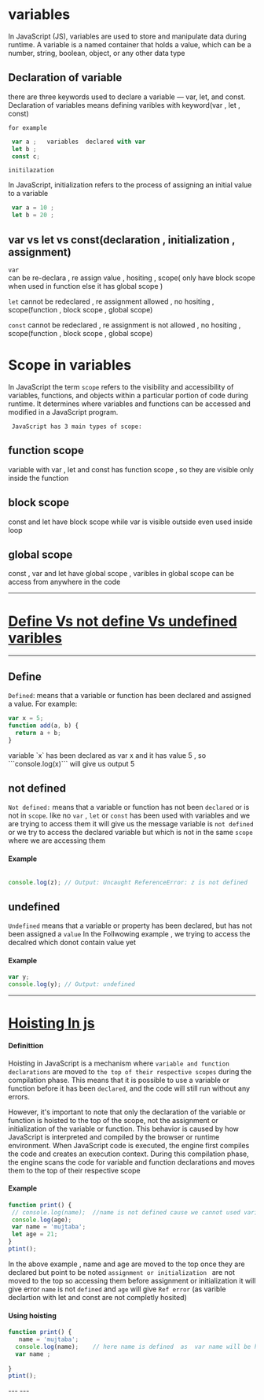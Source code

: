 

# variables 

<p>
In JavaScript (JS), variables are used to store and manipulate data during runtime. 
A variable is a named container that holds a value, which can be a number, string, boolean, object, or any other data type

## Declaration of variable

 there are three keywords used to declare a variable — var, let, and const.
 Declaration of variables means defining varibles with keyword(var , let , const)

 `for example`

```javascript
 var a ;   variables  declared with var
 let b ;
 const c;
 ```

 `initilazation`

 In JavaScript, initialization refers to the process of assigning an initial value to a variable

```javascript
 var a = 10 ;
 let b = 20 ;
 ```

## var vs let vs const(declaration , initialization , assignment)

`var`  
can be re-declara , re assign value  , hositing  , scope( only have block scope when used in function  else it has global scope )

`let`
 cannot be redeclared , re assignment allowed , no hositing , scope(function , block scope , global scope)

 `const`
  cannot be redeclared , re assignment is not  allowed , no hositing , scope(function , block scope , global scope)




  # Scope in variables

   In JavaScript  the term `scope` refers to the visibility and accessibility of variables, functions, and objects within a particular portion of code during runtime. It determines where variables and functions can be accessed and modified in a JavaScript program.

  ` JavaScript has 3 main types of scope:`

  ## function scope

   variable with var , let and const has function scope , so they are visible only inside the function 

 ##  block scope

 const and let have block scope while var is visible outside even used inside loop

  ##  global scope

 const , var  and let have global  scope , varibles in global scope can be access from anywhere in the code 


</p>

---

#  <u>Define Vs not define Vs undefined varibles</u>
---

<p>

## Define

`Defined`: means that a variable or function has been declared and assigned a value. For example:
</p>

```javascript
var x = 5;
function add(a, b) {
  return a + b;
}
```

<p>
variable  `x` has been declared as var x and it has value 5 , so ```console.log(x)```  will give us output 5

## not defined 
`Not defined:` means that a variable or function has not been `declared` or is not in `scope`.
 like no `var` , `let` or `const` has been used with variables and we are trying to access them 
it will give us the message variable is `not defined`
or
we try to access the declared variable but which is not in the same `scope` where we are accessing them

#### Example
</p>


```javascript

console.log(z); // Output: Uncaught ReferenceError: z is not defined
```

<p>

## undefined 

`Undefined` means that a variable or property has been declared, but has not been assigned a `value`
In the Follwowing example , we trying to access the decalred which donot contain value yet

#### Example
</p>

```javascript
var y;
console.log(y); // Output: undefined
```
---

# <u>Hoisting In js</u>

<p>

#### Definittion

Hoisting in JavaScript is a mechanism where `variable and function declarations` are moved to `the top of their respective scopes` during the compilation phase. This means that it is possible to use a variable or function before it has been `declared`, and the code will still run without any errors.

 However, it's important to note that only the declaration of the variable or function is hoisted to the top of the scope, not the assignment or initialization of the variable or function.
 This behavior is caused by how JavaScript is interpreted and compiled by the browser or runtime environment. When JavaScript code is executed, the engine first compiles the code and creates an execution context. During this compilation phase, the engine scans the code for variable and function declarations and moves them to the top of their respective scope
 #### Example

 ```javascript
 function print() {
  // console.log(name);  //name is not defined cause we cannot used varible before  assignment or initialization   but we can before decelartion
  console.log(age);
  var name = 'mujtaba';
  let age = 21;
}
ptint();
 ```

 In the above example , name and age are moved to the top once they are declared but point to be noted 
 `assignment or initialization ` are not moved to the top so accessing them before assignment or initialization it will give error
 `name` is  not `defined` and `age` will  give `Ref error` (as varible declartion with let and const are not completly hosited)

 #### Using hoisting

  ```javascript
 function print() {
     name = 'mujtaba';
    console.log(name);    // here name is defined  as  var name will be hosited and can be access
    var name ;
    
}
ptint();
 ```

</p>
---
---












